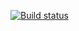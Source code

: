 [![Build status](https://ci.appveyor.com/api/projects/status/bi81j0nepoxxoiiy?svg=true)](https://ci.appveyor.com/project/LagutaNV2/js-2-hw-09-arraybuffer-task2)
